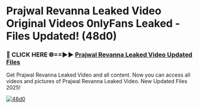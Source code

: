# Prajwal Revanna Leaked Video Original Videos 0nlyFans Leaked - Files Updated! (48d0)

<h3>🔴 CLICK HERE 🌐==►► <a href="https://tinyurl.com/ms9xzufz" rel="nofollow">Prajwal Revanna Leaked Video Updated Files</a></h3>

Get Prajwal Revanna Leaked Video and all content. Now you can access all videos and pictures of Prajwal Revanna Leaked Video. New Updated Files 2025!

[![48d0](https://i.imgur.com/PQ7UWWw.gif)](https://tinyurl.com/ms9xzufz)
